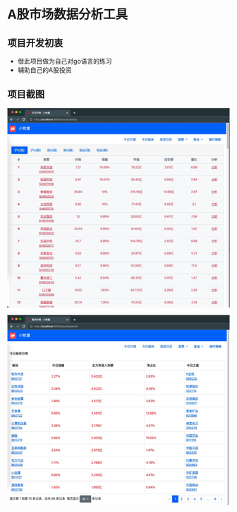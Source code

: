 # A股市场数据分析工具


## 项目开发初衷

- 借此项目做为自己对go语言的练习
- 辅助自己的A股投资


 ## 项目截图

 ![首页](./doc/images/001.jpg)

 ![其他](./doc/images/002.jpg)